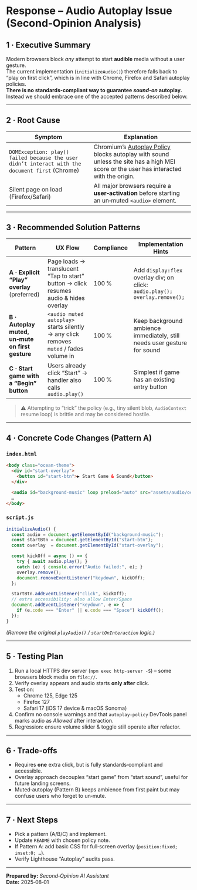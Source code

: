 # Response – Audio Autoplay Issue (Second‑Opinion Analysis)

## 1 · Executive Summary
Modern browsers block _any_ attempt to start **audible** media without a user gesture.  
The current implementation (`initializeAudio()`) therefore falls back to “play on first
click”, which is in line with Chrome, Firefox and Safari autoplay policies.  
**There is no standards‑compliant way to guarantee _sound‑on_ autoplay.**  
Instead we should embrace one of the accepted patterns described below.

---

## 2 · Root Cause
| Symptom | Explanation |
|---------|-------------|
| `DOMException: play() failed because the user didn’t interact with the document first` (Chrome) | Chromium’s [Autoplay Policy](https://developer.chrome.com/blog/autoplay/) blocks autoplay with sound unless the site has a high MEI score or the user has interacted with the origin. |
| Silent page on load (Firefox/Safari) | All major browsers require a **user‑activation** before starting an un‑muted `<audio>` element. |

---

## 3 · Recommended Solution Patterns

| Pattern | UX Flow | Compliance | Implementation Hints |
|---------|---------|------------|----------------------|
| **A · Explicit “Play” overlay** (preferred) | Page loads → translucent “Tap to start” button → click resumes audio & hides overlay | 100 % | Add `display:flex` overlay div; on click: `audio.play(); overlay.remove();` |
| **B · Autoplay muted, un‑mute on first gesture** | `<audio muted autoplay>` starts silently → any click removes `muted` / fades volume in | 100 % | Keep background ambience immediately, still needs user gesture for sound |
| **C · Start game with a “Begin” button** | Users already click “Start” → handler also calls `audio.play()` | 100 % | Simplest if game has an existing entry button |

> ⚠️ Attempting to “trick” the policy (e.g., tiny silent blob, `AudioContext` resume loop) is brittle and may be considered hostile.

---

## 4 · Concrete Code Changes (Pattern A)

### `index.html`
```html
<body class="ocean-theme">
  <div id="start-overlay">
    <button id="start-btn">▶ Start Game & Sound</button>
  </div>

  <audio id="background-music" loop preload="auto" src="assets/audio/ocean.mp3"></audio>
  …
</body>
```

### `script.js`
```js
initializeAudio() {
  const audio = document.getElementById("background-music");
  const startBtn = document.getElementById("start-btn");
  const overlay  = document.getElementById("start-overlay");

  const kickOff = async () => {
    try { await audio.play(); }
    catch (e) { console.error("Audio failed:", e); }
    overlay.remove();
    document.removeEventListener("keydown", kickOff);
  };

  startBtn.addEventListener("click", kickOff);
  // extra accessibility: also allow Enter/Space
  document.addEventListener("keydown", e => {
    if (e.code === "Enter" || e.code === "Space") kickOff();
  });
}
```

*(Remove the original `playAudio()` / `startOnInteraction` logic.)*

---

## 5 · Testing Plan
1. Run a local HTTPS dev server (`npm exec http-server -S`) – some browsers block media on `file://`.
2. Verify overlay appears and audio starts **only after** click.
3. Test on:
   * Chrome 125, Edge 125
   * Firefox 127
   * Safari 17 (iOS 17 device & macOS Sonoma)
4. Confirm no console warnings and that `autoplay-policy` DevTools panel marks audio as _Allowed_ after interaction.
5. Regression: ensure volume slider & toggle still operate after refactor.

---

## 6 · Trade‑offs
* Requires **one** extra click, but is fully standards‑compliant and accessible.
* Overlay approach decouples “start game” from “start sound”, useful for future landing screens.
* Muted‑autoplay (Pattern B) keeps ambience from first paint but may confuse users who forget to un‑mute.

---

## 7 · Next Steps
* Pick a pattern (A/B/C) and implement.
* Update `README` with chosen policy note.
* If Pattern A: add basic CSS for full‑screen overlay (`position:fixed; inset:0; …`).
* Verify Lighthouse “Autoplay” audits pass.

---

**Prepared by:** _Second‑Opinion AI Assistant_  
**Date:** 2025‑08‑01
